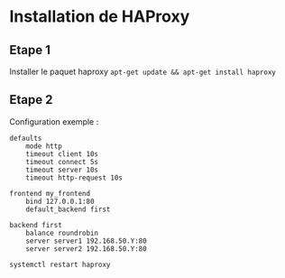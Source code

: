 # Installation de HAProxy

## Etape 1

Installer le paquet haproxy 
```apt-get update && apt-get install haproxy```

## Etape 2

Configuration exemple : 
```
defaults
    mode http
    timeout client 10s
    timeout connect 5s
    timeout server 10s
    timeout http-request 10s

frontend my_frontend
    bind 127.0.0.1:80
    default_backend first

backend first
    balance roundrobin
    server server1 192.168.50.Y:80
    server server2 192.168.50.Y:80
```

```systemctl restart haproxy```

